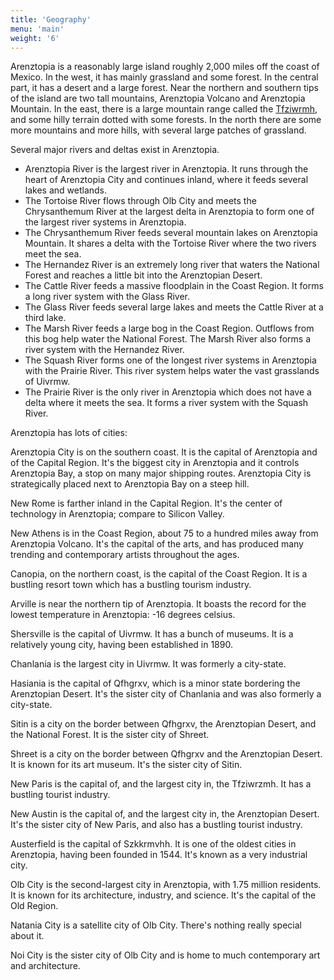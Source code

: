 ```yaml
---
title: 'Geography'
menu: 'main'
weight: '6'
---
```


Arenztopia is a reasonably large island roughly 2,000 miles off the coast of Mexico. In the west, it has mainly grassland and some forest. In the central part, it has a desert and a large forest. Near the northern and southern tips of the island are two tall mountains, Arenztopia Volcano and Arenztopia Mountain. In the east, there is a large mountain range called the [Tfziwrmh](https://www.arenztopia.com/tourism/#national-parks), and some hilly terrain dotted with some forests. In the north there are some more mountains and more hills, with several large patches of grassland.

Several major rivers and deltas exist in Arenztopia.

* Arenztopia River is the largest river in Arenztopia. It runs through the heart of Arenztopia City and continues inland, where it feeds several lakes and wetlands.
* The Tortoise River flows through Olb City and meets the Chrysanthemum River at the largest delta in Arenztopia to form one of the largest river systems in Arenztopia.
* The Chrysanthemum River feeds several mountain lakes on Arenztopia Mountain. It shares a delta with the Tortoise River where the two rivers meet the sea.
* The Hernandez River is an extremely long river that waters the National Forest and reaches a little bit into the Arenztopian Desert. 
* The Cattle River feeds a massive floodplain in the Coast Region. It forms a long river system with the Glass River. 
* The Glass River feeds several large lakes and meets the Cattle River at a third lake.
* The Marsh River feeds a large bog in the Coast Region. Outflows from this bog help water the National Forest. The Marsh River also forms a river system with the Hernandez River.
* The Squash River forms one of the longest river systems in Arenztopia with the Prairie River. This river system helps water the vast grasslands of Uivrmw.
* The Prairie River is the only river in Arenztopia which does not have a delta where it meets the sea. It forms a river system with the Squash River.

Arenztopia has lots of cities:

Arenztopia City is on the southern coast. It is the capital of Arenztopia and of the Capital Region. It's the biggest city in Arenztopia and it controls Arenztopia Bay, a stop on many major shipping routes. Arenztopia City is strategically placed next to Arenztopia Bay on a steep hill.

New Rome is farther inland in the Capital Region. It's the center of technology in Arenztopia; compare to Silicon Valley.

New Athens is in the Coast Region, about 75 to a hundred miles away from Arenztopia Volcano. It's the capital of the arts, and has produced many trending and contemporary artists throughout the ages.

Canopia, on the northern coast, is the capital of the Coast Region. It is a bustling resort town which has a bustling tourism industry.

Arville is near the northern tip of Arenztopia. It boasts the record for the lowest temperature in Arenztopia: -16 degrees celsius.

Shersville is the capital of Uivrmw. It has a bunch of museums. It is a relatively young city, having been established in 1890.

Chanlania is the largest city in Uivrmw. It was formerly a city-state.

Hasiania is the capital of Qfhgrxv, which is a minor state bordering the Arenztopian Desert. It's the sister city of Chanlania and was also formerly a city-state.

Sitin is a city on the border between Qfhgrxv, the Arenztopian Desert, and the National Forest. It is the sister city of Shreet.

Shreet is a city on the border between Qfhgrxv and the Arenztopian Desert. It is known for its art museum. It's the sister city of Sitin. 

New Paris is the capital of, and the largest city in, the Tfziwrzmh. It has a bustling tourist industry.

New Austin is the capital of, and the largest city in, the Arenztopian Desert. It's the sister city of New Paris, and also has a bustling tourist industry.

Austerfield is the capital of Szkkrmvhh. It is one of the oldest cities in Arenztopia, having been founded in 1544. It's known as a very industrial city.

Olb City is the second-largest city in Arenztopia, with 1.75 million residents. It is known for its architecture, industry, and science. It's the capital of the Old Region.

Natania City is a satellite city of Olb City. There's nothing really special about it.

Noi City is the sister city of Olb City and is home to much contemporary art and architecture.

